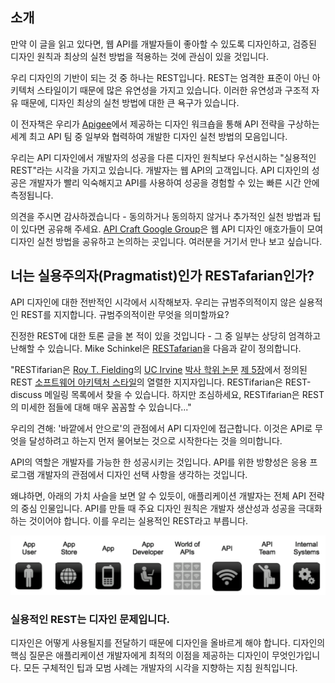 ## 소개

만약 이 글을 읽고 있다면, 웹 API를 개발자들이 좋아할 수 있도록 디자인하고, 검증된 디자인 원칙과 최상의 실천 방법을 적용하는 것에 관심이 있을 것입니다.

우리 디자인의 기반이 되는 것 중 하나는 REST입니다.
REST는 엄격한 표준이 아닌 아키텍처 스타일이기 때문에 많은 유연성을 가지고 있습니다.
이러한 유연성과 구조적 자유 때문에, 디자인 최상의 실천 방법에 대한 큰 욕구가 있습니다.

이 전자책은 우리가 [Apigee](http://www.apigee.com/)에서 제공하는 디자인 워크숍을 통해 API 전략을 구상하는 세계 최고 API 팀 중 일부와 협력하여 개발한 디자인 실천 방법의 모음입니다.

우리는 API 디자인에서 개발자의 성공을 다른 디자인 원칙보다 우선시하는 "실용적인 REST"라는 시각을 가지고 있습니다.
개발자는 웹 API의 고객입니다.
API 디자인의 성공은 개발자가 빨리 익숙해지고 API를 사용하여 성공을 경험할 수 있는 빠른 시간 안에 측정됩니다.

의견을 주시면 감사하겠습니다 - 동의하거나 동의하지 않거나 추가적인 실천 방법과 팁이 있다면 공유해 주세요.
[API Craft Google Group](https://groups.google.com/forum/?fromgroups#!forum/api-craft)은 웹 API 디자인 애호가들이 모여 디자인 실천 방법을 공유하고 논의하는 곳입니다.
여러분을 거기서 만나 보고 싶습니다.

## 너는 실용주의자(Pragmatist)인가 RESTafarian인가?

API 디자인에 대한 전반적인 시각에서 시작해보자.
우리는 규범주의적이지 않은 실용적인 REST를 지지합니다.
규범주의적이란 무엇을 의미할까요?

진정한 REST에 대한 토론 글을 본 적이 있을 것입니다 - 그 중 일부는 상당히 엄격하고 난해할 수 있습니다.
Mike Schinkel은 [RESTafarian](http://mikeschinkel.com/blog/whatisarestafarian/)을 다음과 같이 정의합니다.

"RESTifarian은 [Roy T. Fielding](http://roy.gbiv.com/)의 [UC Irvine](http://www.ics.uci.edu/) [박사 학위 논문](http://www.ics.uci.edu/~fielding/pubs/dissertation/top.htm) [제 5장](http://www.ics.uci.edu/~fielding/pubs/dissertation/rest_arch_style.htm)에서 정의된 REST [소프트웨어 아키텍처 스타일](http://www.ics.uci.edu/~fielding/pubs/dissertation/abstract.htm)의 열렬한 지지자입니다.
RESTifarian은 REST-discuss 메일링 목록에서 찾을 수 있습니다.
하지만 조심하세요, RESTifarian은 REST의 미세한 점들에 대해 매우 꼼꼼할 수 있습니다..."

우리의 견해: '바깥에서 안으로'의 관점에서 API 디자인에 접근합니다.
이것은 API로 무엇을 달성하려고 하는지 먼저 물어보는 것으로 시작한다는 것을 의미합니다.

API의 역할은 개발자를 가능한 한 성공시키는 것입니다.
API를 위한 방향성은 응용 프로그램 개발자의 관점에서 디자인 선택 사항을 생각하는 것입니다.

왜냐하면, 아래의 가치 사슬을 보면 알 수 있듯이, 애플리케이션 개발자는 전체 API 전략의 중심 인물입니다.
API를 만들 때 주요 디자인 원칙은 개발자 생산성과 성공을 극대화하는 것이어야 합니다.
이를 우리는 실용적인 REST라고 부릅니다.

![1](./images/1.png)

### 실용적인 REST는 디자인 문제입니다.

디자인은 어떻게 사용될지를 전달하기 때문에 디자인을 올바르게 해야 합니다.
디자인의 핵심 질문은 애플리케이션 개발자에게 최적의 이점을 제공하는 디자인이 무엇인가입니다.
모든 구체적인 팁과 모범 사례는 개발자의 시각을 지향하는 지침 원칙입니다.
